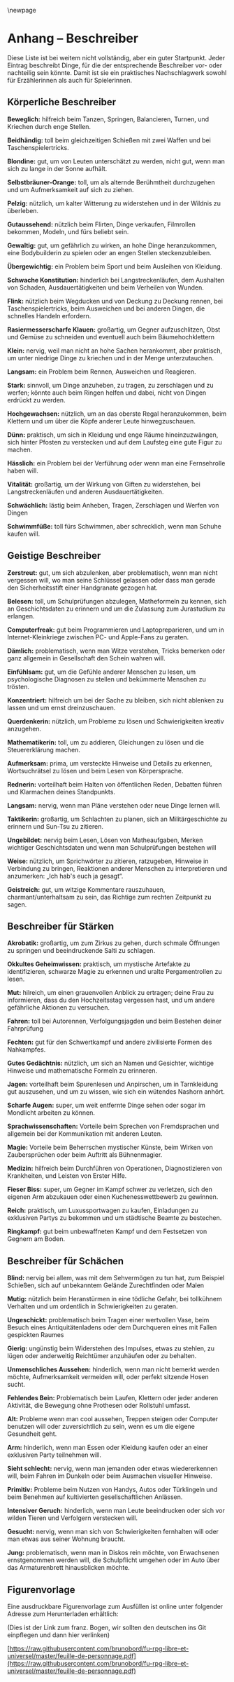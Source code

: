 <!-- # Appendix - Descriptors -->
\newpage
# Anhang – Beschreiber

<!-- This list is by no means exhaustive, but it’s a good place to start. each entry lists the kinds of things a Descriptor might be an advantage or hindrance for, which makes it a handy reference for both players and Narrators. -->

Diese Liste ist bei weitem nicht vollständig, aber ein guter Startpunkt. Jeder Eintrag beschreibt Dinge, für die der entsprechende Beschreiber vor- oder nachteilig sein könnte. Damit ist sie ein praktisches Nachschlagwerk sowohl für Erzählerinnen als auch für Spielerinnen.

<!-- Appendice - Descripteurs

Cette liste n'est en aucun cas exhaustive, mais c'est un bon départ. Chaque élément de la liste est un Descripteur, pour lequel on indique en quoi il peut être un avantage ou un handicap, ce qui peut aider à la fois les joueurs et le Narrateur. -->

<!-- ## Body Descriptors -->

## Körperliche Beschreiber

<!-- **Agile**: helpful when dancing, leaping, doing gymnastics, crawling through tight spaces and balancing. -->
**Beweglich:** hilfreich beim Tanzen, Springen, Balancieren, Turnen, und Kriechen durch enge Stellen.

<!-- **Ambidextrous:** great when shooting two guns at the same time, or doing slight-of-hand magic tricks. -->
**Beidhändig:** toll beim gleichzeitigen Schießen mit zwei Waffen und bei Taschenspielertricks.

<!-- **Blonde:** good for getting people to underestimate you, not good if you spend too much time in the sun. -->
**Blondine:** gut, um von Leuten unterschätzt zu werden, nicht gut, wenn man sich zu lange in der Sonne aufhält.

<!-- **Fake Orange Tan:** great for passing as an aging celebrity, and for drawing attention to yourself. -->
**Selbstbräuner-Orange:** toll, um als alternde Berühmtheit durchzugehen und um Aufmerksamkeit auf sich zu ziehen.

<!-- **Furry:** useful for resisting cold weather, and living in the woods. -->
**Pelzig:** nützlich, um kalter Witterung zu widerstehen und in der Wildnis zu überleben.

<!-- **Handsome:** useful for  flirting, selling stuff , getting roles on T.V., modelling, and being popular. -->
**Gutaussehend:** nützlich beim Flirten, Dinge verkaufen, Filmrollen bekommen, Modeln, und fürs beliebt sein.

<!-- **Huge:** good for looking menacing, reaching high places, acting like a body builder, or getting stuck in small spaces. -->
**Gewaltig:** gut, um gefährlich zu wirken, an hohe Dinge heranzukommen, eine Bodybuilderin zu spielen oder an engen Stellen steckenzubleiben.

<!-- **Overweight:** a problem when exercising and borrowing clothes. -->
**Übergewichtig:** ein Problem beim Sport und beim Ausleihen von Kleidung.

<!-- **Poor Constitution:** a hindrance when long distance running, resisting damage, performing feats of endurance, and healing. -->
**Schwache Konstitution:** hinderlich bei Langstreckenläufen, dem Aushalten von Schaden, Ausdauertätigkeiten und beim Verheilen von Wunden.

<!-- **Quick:** handy for ducking to and from places, slight-of-hand, dodging and other actions that require speed of action. -->
**Flink:** nützlich beim Wegducken und von Deckung zu Deckung rennen, bei Taschenspielertricks, beim Ausweichen und bei anderen Dingen, die schnelles Handeln erfordern.

<!-- **Razor-sharp Claws:** great for slicing up en- emies, cutting vegetables and maybe climbing trees. -->
**Rasiermesserscharfe Klauen:** großartig, um Gegner aufzuschlitzen, Obst und Gemüse zu schneiden und eventuell auch beim Bäumehochklettern

<!-- **Short:** a pain for reaching the top shelf, but use ful for crawling under low objects and getting lost in a crowd. -->
**Klein:** nervig, weil man nicht an hohe Sachen herankommt, aber praktisch, um unter niedrige Dinge zu kriechen und in der Menge unterzutauchen.

<!-- **Slow:** a problem when running, dodging, and reacting to things. -->
**Langsam:** ein Problem beim Rennen, Ausweichen und Reagieren.

<!-- **Strong:** useful for lifting, carrying, smashing and throwing things. Wrestling and avoiding being crushed might also be aided. -->
**Stark:** sinnvoll, um Dinge anzuheben, zu tragen, zu zerschlagen und zu werfen; könnte auch beim Ringen helfen und dabei, nicht von Dingen erdrückt zu werden.

<!-- **Tall:** good for reaching the top shelf, climbing, and seeing over other people’s heads. -->
**Hochgewachsen:** nützlich, um an das oberste Regal heranzukommen, beim Klettern und um über die Köpfe anderer Leute hinwegzuschauen.

<!-- **Thin:** handy for squeezing into places and clothes, hiding behind poles, and performing on the catwalk. -->
**Dünn:** praktisch, um sich in Kleidung und enge Räume hineinzuzwängen, sich hinter Pfosten zu verstecken und auf dem Laufsteg eine gute Figur zu machen.

<!-- **Ugly:** a problem when trying to seduce someone, or get a role on T.V. -->
**Hässlich:** ein Problem bei der Verführung oder wenn man eine Fernsehrolle haben will.

<!-- **Vigour:** great for resisting poison, long distance running, and other feats of endurance. -->
**Vitalität:** großartig, um der Wirkung von Giften zu widerstehen, bei Langstreckenläufen und anderen Ausdauertätigkeiten.

<!-- **Weak:** a pain when lifting, carrying, smashing and throwing stuff. -->
**Schwächlich:** lästig beim Anheben, Tragen, Zerschlagen und Werfen von Dingen

<!-- **Webbed Feet:** great for swimming, but terrible when buying shoes. -->
**Schwimmfüße:** toll fürs Schwimmen, aber schrecklich, wenn man Schuhe kaufen will.


<!-- Descripteurs du Corps

* **Agile**: utile pour danser, sauter, faire des acrobaties, ramper dans des espaces réduits, l'équilibre.
* **Ambidextre**: sert à utiliser une arme à feu dans chaque main, pour les tours de passe-passe.
* **Blond(e)**: les gens auront tendance à vous sous-estimer, en revanche c'est mauvais de rester trop longtemps au soleil.
* **Bronzage orange artificiel**: il est plus facile de se faire passer pour une célébrité vieillissante et d'attirer l'attention.
* **À fourrure / Poilu(e)**: utile pour résister aux grands froids ou vivre dans les bois.
* **Séduisant(e)**: utile pour draguer, vendre, obtenir un rôle à la télévision, être top-model, populaire.
* **Gigantesque**: utile pour avoir l'air menaçant, atteindre les hauteurs, faire du body-building, ou se retrouver coincé dans un espace confiné.
* **Obèse**: c'est un problème pour faire de l'exercice ou emprunter des vêtements.
* **Faible constitution**: un handicap pour la course de fond, résister aux dégâts, l'endurance, la récupération.
* **Rapide**: un avantage pour sauter, se mettre à couvert, les tours de passe-passe et les autres actions qui nécessitent de la vitesse.
* **Griffes aiguisées comme des rasoirs**: parfait pour découper ses ennemis, trancher des légumes et éventuellement grimper aux arbres.
* **Petit(e)**: c'est compliqué pour atteindre l'étagère du haut, mais bien plus simple pour se faufiler sous des meubles ou se fondre dans une foule.
* **Lent(e)**: des problèmes pour courir, esquiver, ou réagir rapidement.
* **Fort(e)**: pratique pour soulever, transporter, détruire ou lancer des objets. De même pour lutter et éviter de se faire écraser.
* **Grand(e)**: intéressant pour atteindre l'étagère du haut, grimper, voir par-dessus les autres.
* **Mince**: pratique pour se faufiler dans des espaces ou des vêtements étroits, se cacher derrière un poteau ou défiler sur les podiums.
* **Laid(e)**: problématique pour séduire, ou obtenir un rôle à l'écran.
* **Vigoureu(x)(se)**: résister aux poisons, courir sur de grandes distances et avoir de l'endurance.
* **Faible**: difficile de soulever, transporter, détruire ou lancer des objets.
* **Pieds palmés**: remarquable pour nager, mais une plaie pour trouver chaussure à son pied. -->

<!-- ## Mind Descriptors -->

## Geistige Beschreiber

<!-- **Absent-Minded:** good for being distracted, but a
problem when remembering where you le  the keys, or that you just pulled the pin from a hand grenade. -->
**Zerstreut:** gut, um sich abzulenken, aber problematisch, wenn man nicht vergessen will, wo man seine Schlüssel gelassen oder dass man gerade den Sicherheitsstift einer Handgranate gezogen hat.

<!-- **Book-Smart:** great when doing exams, knowing math formulas, remembering dates in history, and generally getting into law at Harvard. -->
**Belesen:** toll, um Schulprüfungen abzulegen, Matheformeln zu kennen, sich an Geschichtsdaten zu erinnern und um die Zulassung zum Jurastudium zu erlangen.

<!-- **Computer-Wiz:** good for programming,  xing your laptop and getting into pC vs. Apple  ame-wars. -->
**Computerfreak:** gut beim Programmieren und Laptopreparieren, und um in Internet-Kleinkriege zwischen PC- und Apple-Fans zu geraten.

<!-- **Dim-Witted:** a problem when listening to jokes, recognizing a trick, or generally keeping up appear- ances in social settings. -->
**Dämlich:** problematisch, wenn man Witze verstehen, Tricks bemerken oder ganz allgemein in Gesellschaft den Schein wahren will.

<!-- **Empathetic:** good for reading peoples emotions, doing psychological evaluations, and knowing how to comfort distressed people. -->
**Einfühlsam:** gut, um die Gefühle anderer Menschen zu lesen, um psychologische Diagnosen zu stellen und bekümmerte Menschen zu trösten.

<!-- **Focused:** good for staying on task, not getting dis- tracted, and looking serious. -->
**Konzentriert:** hilfreich um bei der Sache zu bleiben, sich nicht ablenken zu lassen und um ernst dreinzuschauen.

<!-- **Lateral Thinker:** handy for problem solving, and approaching issues in new or unusual ways. -->
**Querdenkerin:** nützlich, um Probleme zu lösen und Schwierigkeiten kreativ anzugehen.

<!-- **Mathematician:** great for doing sums, solving equations and doing your tax. -->
**Mathematikerin:** toll, um zu addieren, Gleichungen zu lösen und die Steuererklärung machen.

<!-- **Observant:** great for spotting hidden clues, no- ticing details, doing  nd-a-words, and reading body language. -->

**Aufmerksam:** prima, um versteckte Hinweise und Details zu erkennen, Wortsuchrätsel zu lösen und beim Lesen von Körpersprache.

<!-- **Orator:** good for public speaking, debating and getting people to see your point of view. -->
**Rednerin:** vorteilhaft beim Halten von öffentlichen Reden, Debatten führen und Klarmachen deines Standpunkts.

<!-- **Slow:** a pain when trying to understand plans, or learn new things. -->
**Langsam:** nervig, wenn man Pläne verstehen oder neue Dinge lernen will.

<!-- **Tactician:** great for planning battles, remember- ing military history and quoting Tsun Tsu. -->
**Taktikerin:** großartig, um Schlachten zu planen, sich an Militärgeschichte zu erinnern und Sun-Tsu zu zitieren.

<!-- **Uneducated:** a pain when reading, doing math, remembering important dates in history and doing any school-type tests. -->
**Ungebildet:** nervig beim Lesen, Lösen von Matheaufgaben, Merken wichtiger Geschichtsdaten und wenn man Schulprüfungen bestehen will

<!-- **Wise:** handy for sprouting proverbs, giving advice, putting unrelated clues together, interpreting people’s reactions, and saying ‘I told you so’. -->

**Weise:** nützlich, um Sprichwörter zu zitieren, ratzugeben, Hinweise in Verbindung zu bringen, Reaktionen anderer Menschen zu interpretieren und anzumerken: „Ich hab's euch ja gesagt“.

<!-- **Witty:** good for making funny comments, being charming and / or entertaining, and always knowing the right thing to say. -->
**Geistreich:** gut, um witzige Kommentare rauszuhauen, charmant/unterhaltsam zu sein, das Richtige zum rechten Zeitpunkt zu sagen.


<!-- Descripteurs d'Esprit

* **Distrait(e)**: idéal pour être déconcentré, mais problématique quand il faut se souvenir d'où on a laissé ses clés, ou qu'on vient juste de dégoupiller une grenade.
* **Rat de bibliothèque**: utile pour passer des examens, connaître des formules mathématiques, se souvenir des dates historiques et faire du droit à Harvard.
* **Génie de l'informatique**: savoir programmer, réparer son ordinateur portable, et se jeter à corps perdu dans une guerre de religion entre PC et Apple.
* **Simple d'esprit**: problématique pour comprendre les blagues, comprendre une astuce ou tenir son rang en société.
* **Empathique**: apte à lire les émotions, évaluer la psychologie d'une personne et comment réconforter les gens en détresse.
* **Concentré(e)**: savoir-être appliqué dans ses tâches, ne pas être distrait, et garder son sérieux.
* **Imaginati(f)(ve)**: pratique pour résoudre des énigmes ou des problèmes, en gardant une approche originale ou inattendue.
* **Mathématicien(ne)**: intéressant pour faire des additions, résoudre des équations et remplir sa feuille d'impôts.
* **Observat(eur)(trice)**: repérer les indices cachés, noter les détails, jouer à "où est Charlie ?" ou déchiffrer le langage gestuel.
* **Éloquent(e)**: savoir s'exprimer en public, débattre et convaincre les gens de se rallier à votre point de vue.
* **Lent(e)**: pénible quand il faut comprendre un plan d'attaque, ou apprendre de nouvelles choses.
* **Tacticien(ne)**: faire des plans de bataille, se souvenir des hauts faits militaires de l'Histoire et citer Sun-Tsu.
* **Illettré(e)**: difficultés pour lire, calculer, se souvenir des dates importantes de l'Histoire et passer des examens scolaires.
* **Sage**: capable de citer des proverbes, donner des conseils, associer deux indices apparemment sans relation, interpréter les réactions des gens, et dire "Je te l'avais bien dit".
* **Spirituel(le)**: savoir faire des commentaires légers, charmer ou amuser, et toujours avoir le dernier mot. -->

<!-- ## Edge Descriptors -->

## Beschreiber für Stärken

<!-- **Acrobatics:** great for joining the circus, leaping through narrow gaps, and doing impressive  ips. -->
**Akrobatik:** großartig, um zum Zirkus zu gehen, durch schmale Öffnungen zu springen und beeindruckende Salti zu schlagen.

<!-- **Arcane Knowledge:** good for identifying mys- tic artefacts, recognizing the presence of evil magic, and reading ancient scrolls. -->
**Okkultes Geheimwissen:** praktisch, um mystische Artefakte zu identifizieren, schwarze Magie zu erkennen und uralte Pergamentrollen zu lesen.

<!-- **Courage:** handy when seeing something scary, telling your wife you forgot your anniversary, and at- tempting other dangerous acts. -->
**Mut:** hilreich, um einen grauenvollen Anblick zu ertragen; deine Frau zu informieren, dass du den Hochzeitsstag vergessen hast, und um andere gefährliche Aktionen zu versuchen.

<!-- **Driving:** great for car racing, car chases, and pass- ing your driving exam. -->
**Fahren:** toll bei Autorennen, Verfolgungsjagden und beim Bestehen deiner Fahrprüfung

<!-- **Fencing:** good for sword  ghting and other civi- lized forms of melee. -->
**Fechten:** gut für den Schwertkampf und andere zivilisierte Formen des Nahkampfes.

<!-- **Good Memory:** handy for remembering names and faces, vital clues, and mathematical formulas. -->
**Gutes Gedächtnis:** nützlich, um sich an Namen und Gesichter, wichtige Hinweise und mathematische Formeln zu erinneren.

<!-- **Hunting:** good when tracking and stalking, look- ing good in camou age, and knowing what an angry rhinoceros sounds like. -->
**Jagen:** vorteilhaft beim Spurenlesen und Anpirschen, um in Tarnkleidung gut auszusehen, und um zu wissen, wie sich ein wütendes Nashorn anhört.

<!-- **Keen Sight:** great for seeing a long way or even doing stu  by moonlight. -->
**Scharfe Augen:** super, um weit entfernte Dinge sehen oder sogar im Mondlicht arbeiten zu können.

<!-- **Linguistics:** good for speaking one (or more) foreign languages and generally communicating with others. -->
**Sprachwissenschaften:** Vorteile beim Sprechen von Fremdsprachen und allgemein bei der Kommunikation mit anderen Leuten.

<!-- **Magic:** great for knowing the mystic arts, casting spells, or acting like a stage magician. -->
**Magie:** Vorteile beim Beherrschen mystischer Künste, beim Wirken von Zaubersprüchen oder beim Auftritt als Bühnenmagier.

<!-- **Medicine:** good for performing operations, diag- nosing illness, and administering  rst aid. -->
**Medizin:** hilfreich beim Durchführen von Operationen, Diagnostizieren von Krankheiten, und Leisten von Erster Hilfe.

<!-- **Nasty Bite:** great for really hurting someone in combat, chewing your own arm o , or winning a pie eating contest. -->
**Fieser Biss:** super, um Gegner im Kampf schwer zu verletzen, sich den eigenen Arm abzukauen oder einen Kuchenesswettbewerb zu gewinnen.

<!-- **Rich:** handy for buying luxury sports cars, getting invited to exclusive parties, and bribing city o cials. -->
**Reich:** praktisch, um Luxussportwagen zu kaufen, Einladungen zu exklusiven Partys zu bekommen und um städtische Beamte zu bestechen.

<!-- **Wrestling:** good for  ghting unarmed combat, and pinning opponents to the ground. -->
**Ringkampf:** gut beim unbewaffneten Kampf und dem Festsetzen von Gegnern am Boden.

<!-- Descripteurs d'Atout

* **Acrobate**: pour intégrer un cirque, sauter par-dessus une fosse ou faire des saltos impressionnants.
* **Connaissance occultes**: savoir identifier des artefacts mystiques, reconnaître la présence d'une magie maléfique, lire des parchemins antiques.
* **Courage**: utile en présence d'un danger, pour avouer à votre épouse que vous avez oublié votre anniversaire de mariage ou tenter d'autres actes héroïques.
* **Conduite**: faire des courses automobiles, des poursuites en voiture ou passer votre permis.
* **Escrime**: combattre à l'épée ou toute autre forme de combat en mêlée entre gens de bonne tenue.
* **Bonne mémoire**: pratique pour se souvenir du nom et des visages des gens, des indices vitaux ou des formules mathématiques.
* **Chasse**: savoir pister ou prendre en filature, savoir se camoufler efficacement, et reconnaître le cri d'un rhinocéros en colère.
* **Vue perçante**: y voir à grande distance ou agir sans gêne à la lueur nocturne.
* **Linguistique**: savoir parler une langue étrangère (ou plusieurs) et être plus à l'aise pour communiquer avec les autres.
* **Magie**: connaître les arts occultes, jeter des sorts ou faire des numéros de prestidigitation.
* **Médecine**: faire des opérations chirurgicales, diagnostiquer une maladie ou administrer les premiers soins.
* **Morsure féroce**: arriver à blesser salement quelqu'un au combat, se mordre le bras ou gagner à un concours de gobage de flamby.
* **Riche**: pouvoir acheter des voitures de sport luxueuses, être invité à des fêtes ultra-select, avoir les moyens de corrompre les gens influents.
* **Bagarre**: pour se battre sans arme, et clouer un adversaire au sol. -->


<!-- ## Flaw Descriptors -->

## Beschreiber für Schächen

<!-- **Blind:** a pain when doing anything that requires
sight, such as shooting, navigating an unfamiliar space, or painting. -->
**Blind:** nervig bei allem, was mit dem Sehvermögen zu tun hat, zum Beispiel Schießen, sich auf unbekanntem Gelände Zurechtfinden oder Malen

<!-- **Brave:** good for charging into mortal danger, act- ing foolhardy, and getting into deep trouble. -->
**Mutig:** nützlich beim Heranstürmen in eine tödliche Gefahr, bei tollkühnem Verhalten und um ordentlich in Schwierigkeiten zu geraten.

<!-- **Clumsy:** a problem when carrying a valuable vase, visiting an antique store, or trying to cross a booby- trapped room. -->
**Ungeschickt:** problematisch beim Tragen einer wertvollen Vase, beim Besuch eines Antiquitätenladens oder dem Durchqueren eines mit Fallen gespickten Raumes

<!-- **Greedy:** a pain when resisting the urge to steal, lie, or in some other way keep or obtain wealth. -->
**Gierig:** ungünstig beim Widerstehen des Impulses, etwas zu stehlen, zu lügen oder anderweitig Reichtümer anzuhäufen oder zu behalten.

<!-- **in-Human Appearance:** a hindrance when try- ing not to get noticed, avoiding attention, or  nding a pair of pants that  t just right. -->
**Unmenschliches Aussehen:** hinderlich, wenn man nicht bemerkt werden möchte, Aufmerksamkeit vermeiden will, oder perfekt sitzende Hosen sucht.

<!-- **Missing Leg:** a problem when running, climbing, or performing any other activity that involves move- ment, without prosthetics or a wheel chair. -->
**Fehlendes Bein:** Problematisch beim Laufen, Klettern oder jeder anderen Aktivität, die Bewegung ohne Prothesen oder Rollstuhl umfasst.

<!-- Old: a pain when trying to look cool, climb stairs, use a computer, or be positive about your health. -->
**Alt:** Probleme wenn man cool aussehen, Treppen steigen oder Computer benutzen will oder zuversichtlich zu sein, wenn es um die eigene Gesundheit geht.

<!-- **Poor:** a hindrance when wanting to buy food or clothes, or trying to get into an exclusive party. -->
**Arm:** hinderlich, wenn man Essen oder Kleidung kaufen oder an einer exklusiven Party teilnehmen will.

<!-- **Poor Sight:** a pain when trying to recognize someone or thing, driving at night, or noticing visual clues. -->
**Sieht schlecht:** nervig, wenn man jemanden oder etwas wiedererkennen will, beim Fahren im Dunkeln oder beim Ausmachen visueller Hinweise.

<!-- **Primitive:** a problem when using mobile phones, cars, and door bells, as well as interacting at more civi- lized social occasions. -->
**Primitiv:** Probleme beim Nutzen von Handys, Autos oder Türklingeln und beim Benehmen auf kultivierten gesellschaftlichen Anlässen.

<!-- **Smelly:** a hindrance when trying to impress peo- ple, or hiding from wild animals or trackers. -->
**Intensiver Geruch:** hinderlich, wenn man Leute beeindrucken oder sich vor wilden Tieren und Verfolgern verstecken will.

<!-- **Wanted:** a pain when trying to keep out of trou- ble, or needing something from your apartment. -->
**Gesucht:** nervig, wenn man sich von Schwierigkeiten fernhalten will oder man etwas aus seiner Wohnung braucht.

<!-- **Young:** a problem when trying to get into clubs, be taken seriously by adults, avoid school, or see over the dash in a car. -->
**Jung:** problematisch, wenn man in Diskos rein möchte, von Erwachsenen ernstgenommen werden will, die Schulpflicht umgehen oder im Auto über das Armaturenbrett hinausblicken möchte.

<!-- Descripteurs de Faille

* **Aveugle**: très gênant pour toutes les tâches qui requièrent d'y voir, comme tirer au fusil, se déplacer dans un endroit inconnu, ou peindre.
* **Téméraire**: courir au devant d'un danger mortel, agir inconsidérément, et plonger plus encore dans le pétrin.
* **Maladroit(e)**: problématique pour transporter un vase de valeur, visiter un magasin d'antiquités ou traverser une pièces remplie de farces et attrapes.
* **Cupide**: gênant quand il faut résister à l'envie de voler ou mentir dans le but de conserver ou gagner plus de richesses.
* **Apparence inhumaine**: impossible de passer inaperçu, d'éviter l'attention ou trouver un pantalon qui sied à sa corpulence.
* **Unijambiste**: difficile de courir, escalader ou toute autre action qui implique de se déplacer sans ses prothèses ou une chaise roulante.
* **Âgé(e)**: un problème pour avoir l'air cool, grimper à l'escalier, utiliser un ordinateur ou être optimiste concernant son état de santé.
* **Pauvre**: problématique pour s'acheter à manger ou pour se vêtir ou s'incruster dans une fête select.
* **Myope**: compliqué pour essayer de reconnaître une personne ou une chose, conduire la nuit, ou repérer des indices visuels.
* **Primiti(f)(ve)**: une gêne pour utiliser un téléphone mobile, conduire une voiture, sonner à une porte ou interagir de manière civilisée en société.
* **Puant(e)**: difficile d'impressionner les gens, ou passer inaperçu auprès de traqueurs ou d'animaux féroces à votre poursuite.
* **Recherché(e)**: on n'arrête pas d'être embêté à tout bout de champ, et c'est plus difficile de rentrer chez soi sans ennui.
* **Jeune**: problématique pour entrer en boîte, être pris au sérieux par les adultes, sécher l'école ou voir au-dessus du volant quand on conduit. -->

## Figurenvorlage
Eine ausdruckbare Figurenvorlage zum Ausfüllen ist online unter folgender Adresse zum Herunterladen erhältlich:

(Dies ist der Link zum franz. Bogen, wir sollten den deutschen ins Git einpflegen und dann hier verlinken)

[https://raw.githubusercontent.com/brunobord/fu-rpg-libre-et-universel/master/feuille-de-personnage.pdf](https://raw.githubusercontent.com/brunobord/fu-rpg-libre-et-universel/master/feuille-de-personnage.pdf)


<!-- Feuille de personnage

Grâce aux bons soins de la communauté, une feuille de personnage est disponible en téléchargement à l'adresse suivante :

[https://raw.githubusercontent.com/brunobord/fu-rpg-libre-et-universel/master/feuille-de-personnage.pdf](https://raw.githubusercontent.com/brunobord/fu-rpg-libre-et-universel/master/feuille-de-personnage.pdf)

Note : les termes employés diffèrent très légèrement de ceux choisis dans cette traduction, mais ils ne devraient pas entraver le cours du jeu.
-->
